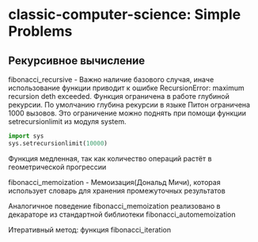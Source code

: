 # classic-computer-science: Simple Problems
## Рекурсивное вычисление
fibonacci_recursive - Важно наличие базового случая, иначе использование функции приводит к ошибке RecursionError: maximum recursion deth exceeded. Функция ограничена в работе глубиной рекурсии.
По умолчанию глубина рекурсии в языке Питон ограничена 1000 вызовов. Это ограничение можно поднять при помощи функции  setrecursionlimit из модуля system.

```python
import sys
sys.setrecursionlimit(10000)
```
Функция медленная, так как количество операций растёт в геометрической прогрессии

fibonacci_memoization - Мемоизация(Дональд Мичи), которая использует словарь для хранения промежуточных результатов

Аналогичное поведение fibonacci_memoization реализовано в декараторе из стандартной библиотеки fibonacci_automemoization

Итеративный метод: функция fibonacci_iteration 